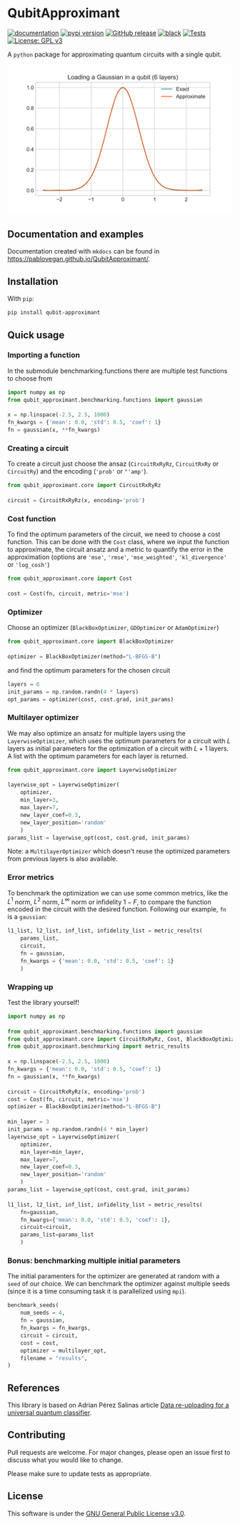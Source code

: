 # QubitApproximant

[![documentation](https://img.shields.io/badge/docs-mkdocs%20material-blue.svg?style=flat)](https://pablovegan.github.io/QubitApproximant/)
[![pypi version](https://img.shields.io/pypi/v/qubit-approximant.svg)](https://pypi.org/project/qubit-approximant/)
[![GitHub release](https://img.shields.io/github/release/pablovegan/qubitapproximant.svg)](https://github.com/pablovegan/qubitapproximant/releases/latest)
[![black](https://img.shields.io/badge/code%20style-black-black)](https://github.com/psf/black)
[![Tests](https://github.com/pablovegan/QubitApproximant/actions/workflows/tests.yml/badge.svg)](https://github.com/pablovegan/QubitApproximant/actions/workflows/tests.yml)
[![License: GPL v3](https://img.shields.io/badge/License-GPLv3-blue.svg)](https://www.gnu.org/licenses/gpl-3.0)

A `python` package for approximating quantum circuits with a single qubit.

![alt text](/docs/gaussian.png)

## Documentation and examples
Documentation created with `mkdocs` can be found in https://pablovegan.github.io/QubitApproximant/.

## Installation

With `pip`:
```bash
pip install qubit-approximant
```

## Quick usage

### Importing a function

In the submodule benchmarking.functions there are multiple test functions to choose from

```python
import numpy as np
from qubit_approximant.benchmarking.functions import gaussian

x = np.linspace(-2.5, 2.5, 1000)
fn_kwargs = {'mean': 0.0, 'std': 0.5, 'coef': 1}
fn = gaussian(x, **fn_kwargs)
```

### Creating a circuit
To create a circuit just choose the ansaz (``CircuitRxRyRz``, ``CircuitRxRy`` or ``CircuitRy``) and the encoding (``'prob'`` or ``"'amp'``).

```python
from qubit_approximant.core import CircuitRxRyRz

circuit = CircuitRxRyRz(x, encoding='prob')
```

### Cost function
To find the optimum parameters of the circuit, we need to choose a cost function. This can be done with the ``Cost`` class, where we input the function to approximate, the circuit ansatz and a metric to quantify the error in the approximation (options are ``'mse'``, ``'rmse'``, ``'mse_weighted'``, ``'kl_divergence'`` or ``'log_cosh'``)

```python
from qubit_approximant.core import Cost

cost = Cost(fn, circuit, metric='mse')
```

### Optimizer

Choose an optimizer (``BlackBoxOptimizer``, ``GDOptimizer`` or ``AdamOptimizer``)

```python
from qubit_approximant.core import BlackBoxOptimizer

optimizer = BlackBoxOptimizer(method="L-BFGS-B")
```
and find the optimum parameters for the chosen circuit

```python
layers = 6
init_params = np.random.randn(4 * layers)
opt_params = optimizer(cost, cost.grad, init_params)
```

### Multilayer optimizer
We may also optimize an ansatz for multiple layers using the ``LayerwiseOptimizer``, which uses the optimum parameters for a circuit with $L$ layers as initial parameters for the optimization of a circuit with $L+1$ layers. A list with the optimum parameters for each layer is returned.

```python
from qubit_approximant.core import LayerwiseOptimizer

layerwise_opt = LayerwiseOptimizer(
    optimizer,
    min_layer=3,
    max_layer=7, 
    new_layer_coef=0.3,
    new_layer_position='random'
    )
params_list = layerwise_opt(cost, cost.grad, init_params)
```

Note: a ``MultilayerOptimizer`` which doesn't reuse the optimized parameters from previous layers is also available.

### Error metrics
To benchmark the optimization we can use some common metrics, like the $L^1$ norm, $L^2$ norm, $L^\infty$ norm or infidelity $1-F$, to compare the function encoded in the circuit with the desired function. Following our example, ``fn`` is a ``gaussian``:

```python
l1_list, l2_list, inf_list, infidelity_list = metric_results(
    params_list,
    circuit,
    fn = gaussian,
    fn_kwargs = {'mean': 0.0, 'std': 0.5, 'coef': 1}
    )
```

### Wrapping up
Test the library yourself!

```python
import numpy as np

from qubit_approximant.benchmarking.functions import gaussian
from qubit_approximant.core import CircuitRxRyRz, Cost, BlackBoxOptimizer, LayerwiseOptimizer
from qubit_approximant.benchmarking import metric_results

x = np.linspace(-2.5, 2.5, 1000)
fn_kwargs = {'mean': 0.0, 'std': 0.5, 'coef': 1}
fn = gaussian(x, **fn_kwargs)

circuit = CircuitRxRyRz(x, encoding='prob')
cost = Cost(fn, circuit, metric='mse')
optimizer = BlackBoxOptimizer(method="L-BFGS-B")

min_layer = 3
init_params = np.random.randn(4 * min_layer)
layerwise_opt = LayerwiseOptimizer(
    optimizer,
    min_layer=min_layer,
    max_layer=7,
    new_layer_coef=0.3,
    new_layer_position='random'
    )
params_list = layerwise_opt(cost, cost.grad, init_params)

l1_list, l2_list, inf_list, infidelity_list = metric_results(
    fn=gaussian,
    fn_kwargs={'mean': 0.0, 'std': 0.5, 'coef': 1},
    circuit=circuit,
    params_list=params_list
    )
```

### Bonus: benchmarking multiple initial parameters

The initial paramenters for the optimizer are generated at random with a ``seed`` of our choice. We can benchmark the optimizer against multiple seeds (since it is a time consuming task it is parallelized using ``mpi``).

```python
benchmark_seeds(
    num_seeds = 4,
    fn = gaussian,
    fn_kwargs = fn_kwargs,
    circuit = circuit,
    cost = cost,
    optimizer = multilayer_opt,
    filename = "results",
)
```


## References

This library is based on Adrian Pérez Salinas article [Data re-uploading for a universal quantum classifier](https://quantum-journal.org/papers/q-2020-02-06-226/).

## Contributing

Pull requests are welcome. For major changes, please open an issue first
to discuss what you would like to change.

Please make sure to update tests as appropriate.

## License

This software is under the [GNU General Public License v3.0](https://choosealicense.com/licenses/gpl-3.0/).
